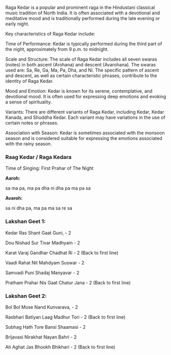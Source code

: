 
Raga Kedar is a popular and prominent raga in the Hindustani classical music tradition of North India. It is often associated with a devotional and meditative mood and is traditionally performed during the late evening or early night.

Key characteristics of Raga Kedar include:

Time of Performance: Kedar is typically performed during the third part of the night, approximately from 9 p.m. to midnight.

Scale and Structure: The scale of Raga Kedar includes all seven swaras (notes) in both ascent (Arohana) and descent (Avarohana). The swaras used are: Sa, Re, Ga, Ma, Pa, Dha, and Ni. The specific pattern of ascent and descent, as well as certain characteristic phrases, contribute to the identity of Raga Kedar.

Mood and Emotion: Kedar is known for its serene, contemplative, and devotional mood. It is often used for expressing deep emotions and evoking a sense of spirituality.

Variants: There are different variants of Raga Kedar, including Kedar, Kedar Kanada, and Shuddha Kedar. Each variant may have variations in the use of certain notes or phrases.

Association with Season: Kedar is sometimes associated with the monsoon season and is considered suitable for expressing the emotions associated with the rainy season.

### Raag Kedar / Raga Kedara
Time of Singing: First Prahar of The Night

**Aaroh:**

sa ma pa, ma pa dha ni dha pa ma pa sa

**Avaroh:**

sa ni dha pa, ma pa ma sa re sa

### Lakshan Geet 1:
Kedar Ras Shant Gaat Guni, - 2

Dou Nishad Sur Tivar Madhyam - 2

Karat Varaj Gandhar Chadhat Ri - 2 (Back to first line)

Vaadi Rahat Nit Mahdyam Suswar - 2

Samvadi Puni Shadaj Manyavar - 2

Pratham Prahar Nis Gaat Chatur Jana - 2 (Back to first line)

### Lakshan Geet 2:
Bol Bol Mose Nand Kunvarava, - 2

Rasbhari Batiyan Laag Madhur Tori - 2 (Back to first line)

Subhag Hath Tore Bansi Shaamasi - 2

Brijavasi Nirakhat Nayan Bahri - 2

Ati Aghat Jas Bhookh Bhikhari - 2 (Back to first line)